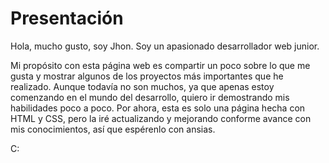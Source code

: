 # Presentación

Hola, mucho gusto, soy Jhon. Soy un apasionado desarrollador web junior.

Mi propósito con esta página web es compartir un poco sobre lo que me gusta y mostrar algunos de los proyectos más importantes que he realizado. Aunque todavía no son muchos, ya que apenas estoy comenzando en el mundo del desarrollo, quiero ir demostrando mis habilidades poco a poco. Por ahora, esta es solo una página hecha con HTML y CSS, pero la iré actualizando y mejorando conforme avance con mis conocimientos, así que espérenlo con ansias.

C:
